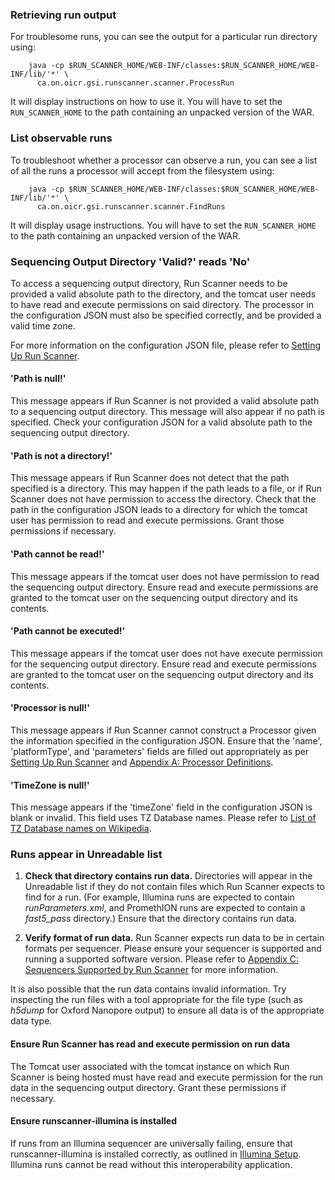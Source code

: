 ### Retrieving run output
For troublesome runs, you can see the output for a particular run directory
using:

```
    java -cp $RUN_SCANNER_HOME/WEB-INF/classes:$RUN_SCANNER_HOME/WEB-INF/lib/'*' \
      ca.on.oicr.gsi.runscanner.scanner.ProcessRun
```

It will display instructions on how to use it. You will have to set the
`RUN_SCANNER_HOME` to the path containing an unpacked version of the WAR.

### List observable runs
To troubleshoot whether a processor can observe a run, you can see a list
of all the runs a processor will accept from the filesystem using:

```
    java -cp $RUN_SCANNER_HOME/WEB-INF/classes:$RUN_SCANNER_HOME/WEB-INF/lib/'*' \
      ca.on.oicr.gsi.runscanner.scanner.FindRuns
```  

It will display usage instructions. You will have to set the
`RUN_SCANNER_HOME` to the path containing an unpacked version of the WAR.

### Sequencing Output Directory 'Valid?' reads 'No'
To access a sequencing output directory, Run Scanner needs to be provided a
valid absolute path to the directory, and the tomcat user needs to have read
and execute permissions on said directory. The processor in the configuration
 JSON must also be specified correctly, and be provided a valid time zone.

For more information on the configuration JSON file, please refer to
[Setting Up Run Scanner](../installation/#setting-up-run-scanner).

<!-- TODO: These messages really could be more user-friendly in Run Scanner itself -->
#### 'Path is null!'
This message appears if Run Scanner is not provided a valid absolute path
to a sequencing output directory. This message will also appear if no path
is specified. Check your configuration JSON for a valid absolute path to the
sequencing output directory.

#### 'Path is not a directory!'
This message appears if Run Scanner does not detect that the path specified
is a directory. This may happen if the path leads to a file, or if Run
Scanner does not have permission to access the directory. Check that the
path in the configuration JSON leads to a directory for which the tomcat
user has permission to read and execute permissions. Grant those permissions
if necessary.

#### 'Path cannot be read!'
This message appears if the tomcat user does not have permission to read the
sequencing output directory. Ensure read and execute permissions are granted
to the tomcat user on the sequencing output directory and its contents.

#### 'Path cannot be executed!'
This message appears if the tomcat user does not have execute permission for
 the sequencing output directory. Ensure read and execute permissions are
granted to the tomcat user on the sequencing output directory and its
contents.

#### 'Processor is null!'
This message appears if Run Scanner cannot construct a Processor given the
information specified in the configuration JSON. Ensure that the 'name',
'platformType', and 'parameters' fields are filled out appropriately as per
[Setting Up Run Scanner](../installation/#setting-up-run-scanner) and
[Appendix A: Processor Definitions](../appendices/#appendix-a-processor-definitions).

#### 'TimeZone is null!'
This message appears if the 'timeZone' field in the configuration JSON is
blank or invalid. This field uses TZ Database names. Please refer to
[List of TZ Database names on Wikipedia](https://en.wikipedia.org/wiki/List_of_tz_database_time_zones#List).

### Runs appear in Unreadable list

1.  **Check that directory contains run data.**
    Directories will appear in the Unreadable list if they do not contain files
    which Run Scanner expects to find for a run. (For example, Illumina runs are
    expected to contain _runParameters.xml_, and PromethION runs are expected to
    contain a <i>fast5_pass</i> directory.) Ensure that the
    directory contains run data.

2.  **Verify format of run data.**
    Run Scanner expects run data to be in certain formats per sequencer.
    Please ensure your sequencer is supported and running a supported software
    version. Please refer to 
    [Appendix C: Sequencers Supported by Run Scanner](../appendices/#appendix-c-sequencers-supported-by-run-scanner)
    for more information.

It is also possible that the run data contains invalid information. Try
inspecting the run files with a tool appropriate for the file type (such
as _h5dump_ for Oxford Nanopore output) to ensure all data is of the
appropriate data type.

#### Ensure Run Scanner has read and execute permission on run data
The Tomcat user associated with the tomcat instance on which Run Scanner is
being hosted must have read and execute permission for the run data in the
sequencing output directory. Grant these permissions if necessary.

#### Ensure runscanner-illumina is installed
If runs from an Illumina sequencer are universally failing, ensure that
runscanner-illumina is installed correctly, as outlined in
[Illumina Setup](../illuminasetup/). Illumina runs
cannot be read without this interoperability application.
